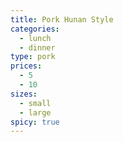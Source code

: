 ```yaml
---
title: Pork Hunan Style
categories:
  - lunch
  - dinner
type: pork
prices:
  - 5
  - 10
sizes:
  - small
  - large
spicy: true
---
```


